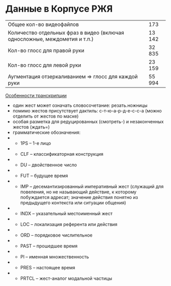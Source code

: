 # Данные в Корпусе РЖЯ
|||
|---|---|
|Общее кол-во видеофайлов | 173 |
|Количество отдельных фраз в видео (включая односложные, междометия и т.п.)| 13 142 |
|Кол-во глосс для правой руки | 32 835 |
|Кол-во глосс для левой руки | 23 159 |
|Аугментация отзеркаливанием => глосс для каждой руки | 55 994 |

[Особенности транскрипции](http://rsl.nstu.ru/site/transcription)
* один жест может означать словосочетание: резать.ножницы
* помимо жестов присутствует дактиль: с-т-ю-а-р-д-е-с-с-а (можно отделить от жестов по маске)
* особая разметка для редуцированных (смотреть-) и незаконченных жестов (ждать=)
* грамматические обозначения:
* * 1PS – 1-е лицо
* * CLF – классификаторная конструкция
* * DU – двойственное число
* * FUT – будущее время
* * IMP – десемантизированный императивный жест (служащий для повеления, но не называющий действие, к которому побуждается адресат; значение действия понятно из предыдущего контекста или ситуации общения)
* * INDX – указательный местоименный жест
* * LOC – локализация референта или действия
* * ORD – порядковое числительное
* * PAST – прошедшее время
* * Pl – именная множественность
* * PRES – настоящее время
* * PRTCL – жест-аналог модальной частицы